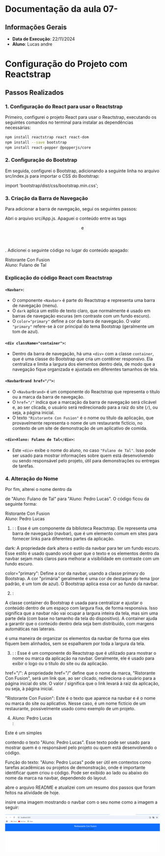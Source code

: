 # Documentação da aula 07- 

## Informações Gerais
- **Data de Execução**: 22/11/2024
- **Aluno**: Lucas andre 
# Configuração do Projeto com Reactstrap

## Passos Realizados

### 1. Configuração do React para usar o Reactstrap

Primeiro, configurei o projeto React para usar o Reactstrap, executando os seguintes comandos no terminal para instalar as dependências necessárias:

```bash
npm install reactstrap react react-dom
npm install --save bootstrap
npm install react-popper @popperjs/core
```

### 2. Configuração do Bootstrap
Em seguida, configurei o Bootstrap, adicionando a seguinte linha no arquivo src/index.js para importar o CSS do Bootstrap:

import 'bootstrap/dist/css/bootstrap.min.css';

### 3. Criação da Barra de Navegação
Para adicionar a barra de navegação, segui os seguintes passos:

Abri o arquivo src/App.js.
Apaguei o conteúdo entre as tags <header> e </header>.
Adicionei o seguinte código no lugar do conteúdo apagado:

<Navbar dark color="primary">
  <div className="container">
    <NavbarBrand href="/">Ristorante Con Fusion</NavbarBrand>
    <div>Aluno: Fulano de Tal</div>
  </div>
</Navbar>

### Explicação do código React com Reactstrap

#### `<Navbar>`:
- O componente `<Navbar>` é parte do Reactstrap e representa uma barra de navegação (menu).
- O `dark` aplica um estilo de texto claro, que normalmente é usado em barras de navegação escuras (em contraste com um fundo escuro).
- O `color="primary"` define a cor da barra de navegação. O valor `"primary"` refere-se à cor principal do tema Bootstrap (geralmente um tom de azul).

#### `<div className="container">`:
- Dentro da barra de navegação, há uma `<div>` com a classe `container`, que é uma classe do Bootstrap que cria um contêiner responsivo. Ela centraliza e limita a largura dos elementos dentro dela, de modo que a navegação fique organizada e ajustada em diferentes tamanhos de tela.

#### `<NavbarBrand href="/">`:
- O `<NavbarBrand>` é um componente do Reactstrap que representa o título ou a marca da barra de navegação.
- O `href="/"` indica que a marcação da barra de navegação será clicável e, ao ser clicada, o usuário será redirecionado para a raiz do site (`/`), ou seja, a página inicial.
- O texto `"Ristorante Con Fusion"` é o nome ou título da aplicação, que provavelmente representa o nome de um restaurante fictício, no contexto de um site de demonstração de um aplicativo de comida.

#### `<div>Aluno: Fulano de Tal</div>`:
- Este `<div>` exibe o nome do aluno, no caso `"Fulano de Tal"`. Isso pode ser usado para mostrar informações sobre quem está desenvolvendo ou sendo responsável pelo projeto, útil para demonstrações ou entregas de tarefas.



### 4. Alteração do Nome
Por fim, alterei o nome dentro da <div> de "Aluno: Fulano de Tal" para "Aluno: Pedro Lucas". O código ficou da seguinte forma:

<Navbar dark color="primary">
  <div className="container">
    <NavbarBrand href="/">Ristorante Con Fusion</NavbarBrand>
    <div>Aluno: Pedro Lucas</div>
  </div>
</Navbar>

1. <Navbar dark color="primary">:
<Navbar>: Esse é um componente da biblioteca Reactstrap. Ele representa uma barra de navegação (navbar), que é um elemento comum em sites para fornecer links para diferentes partes da aplicação.

dark: A propriedade dark altera o estilo da navbar para ter um fundo escuro. Esse estilo é usado quando você quer que o texto e os elementos dentro da navbar sejam mais claros para melhorar a visibilidade em contraste com um fundo escuro.

color="primary": Define a cor da navbar, usando a classe primary do Bootstrap. A cor "primária" geralmente é uma cor de destaque do tema (por padrão, é um tom de azul). O Bootstrap aplica essa cor ao fundo da navbar.

2. <div className="container">:
A classe container do Bootstrap é usada para centralizar e ajustar o conteúdo dentro de um espaço com largura fixa, de forma responsiva. Isso significa que a navbar não vai ocupar a largura inteira da tela, mas sim uma parte dela (com base no tamanho da tela do dispositivo). A container ajuda a garantir que o conteúdo dentro dela seja bem distribuído, com margens automáticas nas laterais.

<div className="container"> é uma maneira de organizar os elementos da navbar de forma que eles fiquem bem alinhados, sem se espalharem por toda a largura da tela.

3. <NavbarBrand href="/">:
<NavbarBrand>: Esse é um componente do Reactstrap que é utilizado para mostrar o nome ou marca da aplicação na navbar. Geralmente, ele é usado para exibir o logo ou o título do site ou da aplicação.

href="/": A propriedade href="/" define que o nome da marca, "Ristorante Con Fusion", será um link que, ao ser clicado, redireciona o usuário para a página inicial do site. O valor / significa que o link levará à raiz da aplicação, ou seja, à página inicial.

"Ristorante Con Fusion": Este é o texto que aparece na navbar e é o nome ou marca do site ou aplicativo. Nesse caso, é um nome fictício de um restaurante, possivelmente usado como exemplo de um projeto.

4. <div>Aluno: Pedro Lucas</div>:
Este é um simples <div> contendo o texto "Aluno: Pedro Lucas". Esse texto pode ser usado para mostrar quem é o responsável pelo projeto ou quem está desenvolvendo o código.

Função do texto: "Aluno: Pedro Lucas" pode ser útil em contextos como tarefas acadêmicas ou projetos de demonstração, onde é importante identificar quem criou o código. Pode ser exibido ao lado ou abaixo do nome da marca na navbar, dependendo do layout.

abre o arquivo README e atualizei com um resumo dos passos que foram feitos na atividade de hoje.

insire uma imagem mostrando o navbar com o seu nome como a imagem a seguir:


![imagem](img_navbar01.png)





